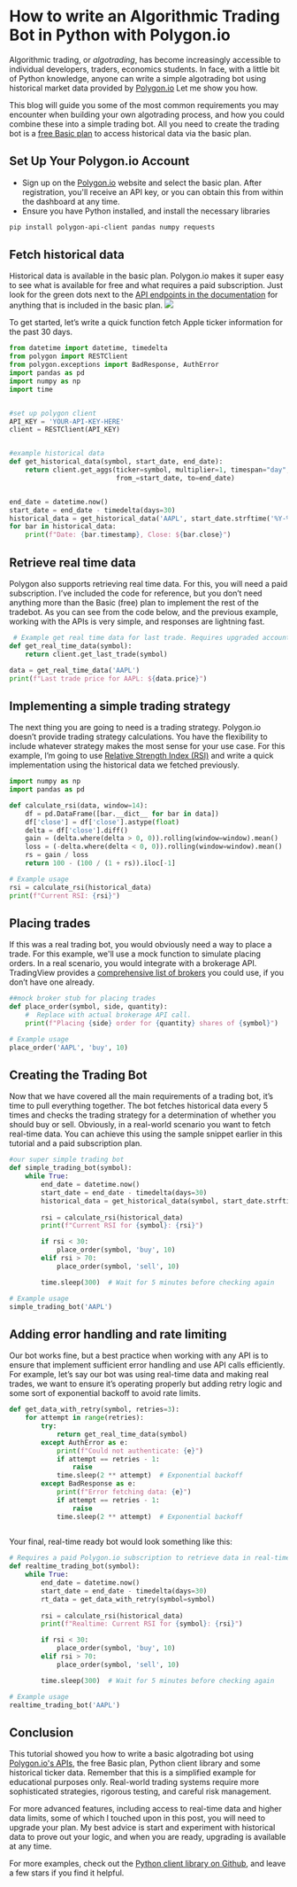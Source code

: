 # How to write an Algorithmic Trading Bot in Python with Polygon.io

Algorithmic trading, or *algotrading*, has become increasingly accessible to individual developers,  traders, economics students. In face, with a little bit of Python knowledge, anyone can write a simple algotrading bot using  historical market data provided by [Polygon.io](https://polygon.io) Let me show you how. 

This blog will guide you some of the most common requirements you may encounter when building your own algotrading process, and how you could combine these into a simple trading bot. All you need to create the trading bot is a [free Basic plan](https://polygon.io/pricing?utm_campaign=quintontradingbot) to access  historical data via the basic plan.  

## Set Up Your Polygon.io Account
- Sign up on the [Polygon.io](https://polygon.io/pricing?utm_campaign=quintontradingbot) website and select the basic plan. After registration, you'll receive an API key, or you can obtain this from within the dashboard at any time.
- Ensure you have Python installed, and  install the necessary libraries

```bash
pip install polygon-api-client pandas numpy requests
```
## Fetch historical data
Historical data is available in the basic plan. Polygon.io makes it super easy to see what is available for free and what requires a paid subscription. Just look for the green dots next to the [API endpoints in the documentation](https://polygon.io/docs/stocks/getting-started) for anything that is included in the basic plan.
![](python-algo-1.png)

To get started, let’s write a quick function fetch Apple ticker information for the past 30 days.

```python
from datetime import datetime, timedelta
from polygon import RESTClient
from polygon.exceptions import BadResponse, AuthError
import pandas as pd
import numpy as np
import time


#set up polygon client
API_KEY = 'YOUR-API-KEY-HERE'
client = RESTClient(API_KEY)


#example historical data
def get_historical_data(symbol, start_date, end_date):
    return client.get_aggs(ticker=symbol, multiplier=1, timespan="day", 
                           from_=start_date, to=end_date)


end_date = datetime.now()
start_date = end_date - timedelta(days=30)
historical_data = get_historical_data('AAPL', start_date.strftime('%Y-%m-%d'), end_date.strftime('%Y-%m-%d'))
for bar in historical_data:
    print(f"Date: {bar.timestamp}, Close: ${bar.close}")

```

## Retrieve real time data
Polygon also supports retrieving real time data. For this, you will need a paid subscription. I’ve included the code for reference, but you don’t need anything more than the Basic (free) plan to implement the rest of the tradebot.  As you can see from the code below, and the previous example, working with the APIs is very simple, and responses are lightning fast. 

```python
 # Example get real time data for last trade. Requires upgraded account.
def get_real_time_data(symbol):
    return client.get_last_trade(symbol)

data = get_real_time_data('AAPL')
print(f"Last trade price for AAPL: ${data.price}")
```

## Implementing a simple trading strategy
The next thing you are going to need is a trading strategy.  Polygon.io doesn’t provide trading strategy calculations. You have the flexibility to include whatever strategy makes the most sense for your use case. For this example, I’m going to use [Relative Strength Index \(RSI\)](https://www.stockmarketguides.com/article/rsi-indicator) and write a quick implementation using the historical data we fetched previously.

```python
import numpy as np
import pandas as pd

def calculate_rsi(data, window=14):
    df = pd.DataFrame([bar.__dict__ for bar in data])
    df['close'] = df['close'].astype(float)
    delta = df['close'].diff()
    gain = (delta.where(delta > 0, 0)).rolling(window=window).mean()
    loss = (-delta.where(delta < 0, 0)).rolling(window=window).mean()
    rs = gain / loss
    return 100 - (100 / (1 + rs)).iloc[-1]

# Example usage
rsi = calculate_rsi(historical_data)
print(f"Current RSI: {rsi}")

```

## Placing trades
If this was a real trading bot, you would obviously need a way to place a trade. For this example, we'll use a mock function to simulate placing orders. In a real scenario, you would integrate with a brokerage API. TradingView provides a [comprehensive list of brokers](https://www.tradingview.com/support/solutions/43000479307-what-brokers-can-i-trade-through-on-tradingview/) you could use, if you don’t have one already. 

```python
##mock broker stub for placing trades
def place_order(symbol, side, quantity):
    #  Replace with actual brokerage API call.
    print(f"Placing {side} order for {quantity} shares of {symbol}")

# Example usage
place_order('AAPL', 'buy', 10)
```

## Creating the Trading Bot
Now that we have covered all the main requirements of a trading bot, it’s time to pull everything together.  The bot fetches historical data every 5 times and checks the trading strategy for a determination of whether you should buy or sell.  Obviously, in a real-world scenario you want to fetch real-time data. You can achieve this using the sample snippet earlier in this tutorial and a paid subscription plan. 

```python
#our super simple trading bot
def simple_trading_bot(symbol):
    while True:
        end_date = datetime.now()
        start_date = end_date - timedelta(days=30)
        historical_data = get_historical_data(symbol, start_date.strftime('%Y-%m-%d'), end_date.strftime('%Y-%m-%d'))
        
        rsi = calculate_rsi(historical_data)
        print(f"Current RSI for {symbol}: {rsi}")

        if rsi < 30:
            place_order(symbol, 'buy', 10)
        elif rsi > 70:
            place_order(symbol, 'sell', 10)

        time.sleep(300)  # Wait for 5 minutes before checking again

# Example usage
simple_trading_bot('AAPL')

```

## Adding error handling and rate limiting
Our bot works fine, but a best practice when working with any API is to ensure that implement sufficient error handling and use API calls efficiently. For example, let’s say our bot was using real-time data and making real trades, we want to ensure it’s operating properly but adding retry logic and some sort of exponential backoff to avoid rate limits.

```python
def get_data_with_retry(symbol, retries=3):
    for attempt in range(retries):
        try:
            return get_real_time_data(symbol)
        except AuthError as e:
            print(f"Could not authenticate: {e}")
            if attempt == retries - 1:
                raise
            time.sleep(2 ** attempt)  # Exponential backoff
        except BadResponse as e:
            print(f"Error fetching data: {e}")
            if attempt == retries - 1:
                raise
            time.sleep(2 ** attempt)  # Exponential backoff
        

```

Your final, real-time ready bot would look something like this:

```python
# Requires a paid Polygon.io subscription to retrieve data in real-time
def realtime_trading_bot(symbol):
    while True:
        end_date = datetime.now()
        start_date = end_date - timedelta(days=30)
        rt_data = get_data_with_retry(symbol=symbol)
        
        rsi = calculate_rsi(historical_data)
        print(f"Realtime: Current RSI for {symbol}: {rsi}")

        if rsi < 30:
            place_order(symbol, 'buy', 10)
        elif rsi > 70:
            place_order(symbol, 'sell', 10)

        time.sleep(300)  # Wait for 5 minutes before checking again

# Example usage
realtime_trading_bot('AAPL')

```

## Conclusion
This tutorial showed you how to write a basic algotrading bot using [Polygon.io's APIs](https://polygon.io/utm_campaign=quintontradingbot),  the free Basic plan, Python  client library and some historical ticker data. Remember that this is a simplified example for educational purposes only. Real-world trading systems require more sophisticated strategies, rigorous testing, and careful risk management. 

For more advanced features, including access to real-time data and higher data limits, some of which I touched upon in this post,  you will need to upgrade your plan. My best advice is start and experiment with historical data to prove out your logic, and when you are ready, upgrading is available at any time. 

For more examples, check out the [Python client library on Github](https://github.com/polygon-io/client-python/tree/master), and leave a few stars if you find it helpful. 
